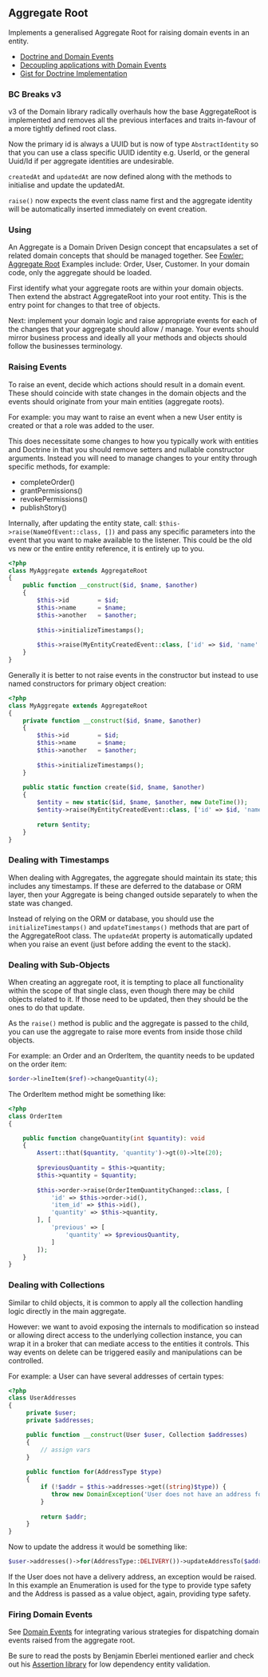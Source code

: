 ## Aggregate Root

Implements a generalised Aggregate Root for raising domain events in an entity. 

 * [Doctrine and Domain Events](https://github.com/beberlei/whitewashing.de/blob/master/2013/07/24/doctrine_and_domainevents.rst)
 * [Decoupling applications with Domain Events](http://www.whitewashing.de/2012/08/25/decoupling_applications_with_domain_events.html)
 * [Gist for Doctrine Implementation](https://gist.github.com/beberlei/53cd6580d87b1f5cd9ca)

### BC Breaks v3

v3 of the Domain library radically overhauls how the base AggregateRoot is implemented
and removes all the previous interfaces and traits in-favour of a more tightly defined
root class.

Now the primary id is always a UUID but is now of type `AbstractIdentity` so that you
can use a class specific UUID identity e.g. UserId, or the general Uuid/Id if per 
aggregate identities are undesirable.

`createdAt` and `updatedAt` are now defined along with the methods to initialise
and update the updatedAt.

`raise()` now expects the event class name first and the aggregate identity will be
automatically inserted immediately on event creation.

### Using

An Aggregate is a Domain Driven Design concept that encapsulates a set of related
domain concepts that should be managed together. See [Fowler: Aggregate Root](https://martinfowler.com/bliki/DDD_Aggregate.html)
Examples include: Order, User, Customer. In your domain code, only the aggregate
should be loaded.

First identify what your aggregate roots are within your domain objects. Then extend
the abstract AggregateRoot into your root entity. This is the entry point for changes
to that tree of objects.

Next: implement your domain logic and raise appropriate events for each of the changes
that your aggregate should allow / manage. Your events should mirror business process
and ideally all your methods and objects should follow the businesses terminology.

### Raising Events

To raise an event, decide which actions should result in a domain event. These should
coincide with state changes in the domain objects and the events should originate from
your main entities (aggregate roots).

For example: you may want to raise an event when a new User entity is created or that
a role was added to the user.

This does necessitate some changes to how you typically work with entities and Doctrine
in that you should remove setters and nullable constructor arguments. Instead you will
need to manage changes to your entity through specific methods, for example:

 * completeOrder()
 * grantPermissions()
 * revokePermissions()
 * publishStory()

Internally, after updating the entity state, call: `$this->raise(NameOfEvent::class, [])`
and pass any specific parameters into the event that you want to make available to the
listener. This could be the old vs new or the entire entity reference, it is entirely
up to you.

```php
<?php
class MyAggregate extends AggregateRoot
{
    public function __construct($id, $name, $another)
    {
        $this->id        = $id;
        $this->name      = $name;
        $this->another   = $another;
        
        $this->initializeTimestamps();
        
        $this->raise(MyEntityCreatedEvent::class, ['id' => $id, 'name' => $name, 'another' => $another]);
    }
}
```

Generally it is better to not raise events in the constructor but instead to use named
constructors for primary object creation:

```php
<?php
class MyAggregate extends AggregateRoot
{
    private function __construct($id, $name, $another)
    {
        $this->id        = $id;
        $this->name      = $name;
        $this->another   = $another;
        
        $this->initializeTimestamps();
    }
    
    public static function create($id, $name, $another)
    {
        $entity = new static($id, $name, $another, new DateTime());
        $entity->raise(MyEntityCreatedEvent::class, ['id' => $id, 'name' => $name, 'another' => $another]);
        
        return $entity;
    }
}
```

### Dealing with Timestamps

When dealing with Aggregates, the aggregate should maintain its state; this includes any
timestamps. If these are deferred to the database or ORM layer, then your Aggregate is being
changed outside separately to when the state was changed.

Instead of relying on the ORM or database, you should use the `initializeTimestamps()` and
`updateTimestamps()` methods that are part of the AggregateRoot class. The `updatedAt` property
is automatically updated when you raise an event (just before adding the event to the stack).

### Dealing with Sub-Objects

When creating an aggregate root, it is tempting to place all functionality within the scope
of that single class, even though there may be child objects related to it. If those need to
be updated, then they should be the ones to do that update.

As the `raise()` method is public and the aggregate is passed to the child, you can use the
aggregate to raise more events from inside those child objects.

For example: an Order and an OrderItem, the quantity needs to be updated on the order item:

```php
$order->lineItem($ref)->changeQuantity(4);
```

The OrderItem method might be something like:

```php
<?php
class OrderItem
{

    public function changeQuantity(int $quantity): void
    {
        Assert::that($quantity, 'quantity')->gt(0)->lte(20);
        
        $previousQuantity = $this->quantity;
        $this->quantity = $quantity;
        
        $this->order->raise(OrderItemQuantityChanged::class, [
            'id' => $this->order->id(),
            'item_id' => $this->id(),
            'quantity' => $this->quantity,
        ], [
            'previous' => [
                'quantity' => $previousQuantity,
            ]
        ]);
    }
}
```

### Dealing with Collections

Similar to child objects, it is common to apply all the collection handling logic directly in
the main aggregate.

However: we want to avoid exposing the internals to modification so instead or allowing direct
access to the underlying collection instance, you can wrap it in a broker that can mediate
access to the entities it controls. This way events on delete can be triggered easily and
manipulations can be controlled.

For example: a User can have several addresses of certain types:

```php
<?php
class UserAddresses
{
     private $user;
     private $addresses;

     public function __construct(User $user, Collection $addresses)
     {
         // assign vars
     }
     
     public function for(AddressType $type)
     {
         if (!$addr = $this->addresses->get((string)$type)) {
            throw new DomainException('User does not have an address for type: ' . $type);
         }
         
         return $addr;
     }
}
```
Now to update the address it would be something like:
```php
$user->addresses()->for(AddressType::DELIVERY())->updateAddressTo($address);
```
If the User does not have a delivery address, an exception would be raised. In this example
an Enumeration is used for the type to provide type safety and the Address is passed as a
value object, again, providing type safety.

### Firing Domain Events

See [Domain Events](domain-events.md) for integrating various strategies for dispatching
domain events raised from the aggregate root.

Be sure to read the posts by Benjamin Eberlei mentioned earlier and check out his
[Assertion library](https://github.com/beberlei/assert) for low dependency entity
validation.
